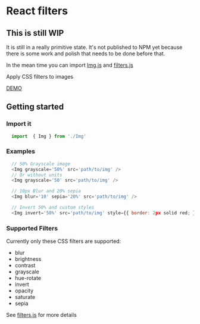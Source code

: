 # React filters

## This is still WIP

It is still in a really primitive state. It's not published to NPM yet because there is some work and polish that needs to be done before that.

In the mean time you can import [Img.js](https://github.com/rogeliog/react-filters/blob/master/src/Img.js) and [filters.js](https://github.com/rogeliog/react-filters/blob/master/src/filters.js)

Apply CSS filters to images

[DEMO](rogeliog.github.io/react-filters)

## Getting started



### Import it
```javascript
  import  { Img } from './Img'
```

### Examples

```javascript
  // 50% Grayscale image
  <Img grayscale='50%' src='path/to/img' />
  // Or without units
  <Img grayscale='50' src='path/to/img' />

  // 10px Blur and 20% sepia
  <Img blur='10' sepia='20%' src='path/to/img' />

  // Invert 50% and custom styles
  <Img invert='50%' src='path/to/img' style={{ border: 2px solid red; }} />

```

### Supported Filters
Currently only these CSS filters are supported:

* blur
* brightness
* contrast
* grayscale
* hue-rotate
* invert
* opacity
* saturate
* sepia

See [filters.js](https://github.com/rogeliog/react-filters/blob/master/src/filters.js) for more details

